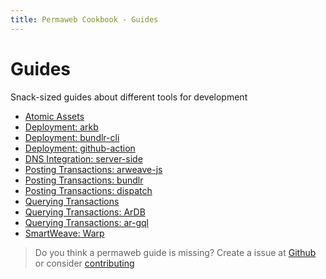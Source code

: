 ```yaml
---
title: Permaweb Cookbook - Guides
---
```


# Guides

Snack-sized guides about different tools for development

- [Atomic Assets](atomic-assets/index.md)
- [Deployment: arkb](deployment/arkb.md)
- [Deployment: bundlr-cli](deployment/bundlr-cli.md)
- [Deployment: github-action](deployment/github-action.md)
- [DNS Integration: server-side](dns-integration/server-side.md)
- [Posting Transactions: arweave-js](posting-transactions/arweave-js.md)
- [Posting Transactions: bundlr](posting-transactions/bundlr.md)
- [Posting Transactions: dispatch](posting-transactions/dispatch.md)
- [Querying Transactions](querying-arweave/queryingArweave.md)
- [Querying Transactions: ArDB](querying-arweave/ardb.md)
- [Querying Transactions: ar-gql](querying-arweave/ar-gql.md)
- [SmartWeave: Warp](smartweave/warp/README.md)


> Do you think a permaweb guide is missing? Create a issue at [Github](https://github.com/twilson63/permaweb-cookbook/issues) or consider [contributing](../getting-started/contributing.md) 